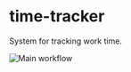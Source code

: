 # time-tracker
System for tracking work time.

![Main workflow](https://github.com/deavensoft/time-tracker/workflows/Main%20workflow/badge.svg)
